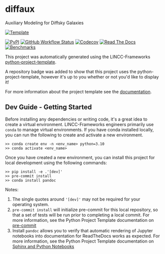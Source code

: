 # diffaux

Auxiliary Modeling for Diffsky Galaxies

[![Template](https://img.shields.io/badge/Template-LINCC%20Frameworks%20Python%20Project%20Template-brightgreen)](https://lincc-ppt.readthedocs.io/en/latest/)

[![PyPI](https://img.shields.io/pypi/v/diffaux?color=blue&logo=pypi&logoColor=white)](https://pypi.org/project/diffaux/)
[![GitHub Workflow Status](https://img.shields.io/github/actions/workflow/status/ArgonneCPAC/diffaux/smoke-test.yml)](https://github.com/ArgonneCPAC/diffaux/actions/workflows/smoke-test.yml)
[![Codecov](https://codecov.io/gh/ArgonneCPAC/diffaux/branch/main/graph/badge.svg)](https://codecov.io/gh/ArgonneCPAC/diffaux)
[![Read The Docs](https://img.shields.io/readthedocs/diffaux)](https://diffaux.readthedocs.io/)
[![Benchmarks](https://img.shields.io/github/actions/workflow/status/ArgonneCPAC/diffaux/asv-main.yml?label=benchmarks)](https://ArgonneCPAC.github.io/diffaux/)

This project was automatically generated using the LINCC-Frameworks 
[python-project-template](https://github.com/lincc-frameworks/python-project-template).

A repository badge was added to show that this project uses the python-project-template, however it's up to
you whether or not you'd like to display it!

For more information about the project template see the 
[documentation](https://lincc-ppt.readthedocs.io/en/latest/).

## Dev Guide - Getting Started

Before installing any dependencies or writing code, it's a great idea to create a
virtual environment. LINCC-Frameworks engineers primarily use `conda` to manage virtual
environments. If you have conda installed locally, you can run the following to
create and activate a new environment.

```
>> conda create env -n <env_name> python=3.10
>> conda activate <env_name>
```


Once you have created a new environment, you can install this project for local
development using the following commands:

```
>> pip install -e .'[dev]'
>> pre-commit install
>> conda install pandoc
```

Notes:
1. The single quotes around `'[dev]'` may not be required for your operating system.
2. `pre-commit install` will initialize pre-commit for this local repository, so
   that a set of tests will be run prior to completing a local commit. For more
   information, see the Python Project Template documentation on 
   [pre-commit](https://lincc-ppt.readthedocs.io/en/latest/practices/precommit.html)
3. Install `pandoc` allows you to verify that automatic rendering of Jupyter notebooks
   into documentation for ReadTheDocs works as expected. For more information, see
   the Python Project Template documentation on
   [Sphinx and Python Notebooks](https://lincc-ppt.readthedocs.io/en/latest/practices/sphinx.html#python-notebooks)
